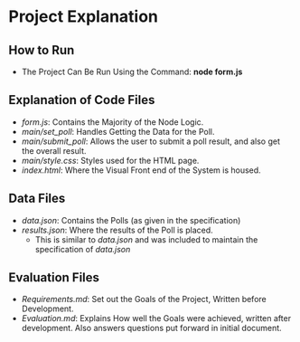 # Project Explanation

## How to Run
* The Project Can Be Run Using the Command: **node form.js**
## Explanation of Code Files
* *form.js*: Contains the Majority of the Node Logic.
* *main/set_poll*: Handles Getting the Data for the Poll.
* *main/submit_poll*: Allows the user to submit a poll result, and also get the overall result.
* *main/style.css*: Styles used for the HTML page.
* *index.html*: Where the Visual Front end of the System is housed.
## Data Files
* *data.json*: Contains the Polls (as given in the specification)
* *results.json*: Where the results of the Poll is placed.
    * This is similar to *data.json* and was included to maintain the specification of *data.json*
## Evaluation Files
* *Requirements.md*: Set out the Goals of the Project, Written before Development.
* *Evaluation.md*: Explains How well the Goals were achieved, written after development. Also answers questions put forward in initial document.